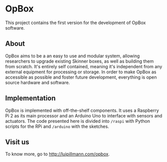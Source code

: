# OpBox
This project contains the first version for the development of OpBox software.

## About
OpBox aims to be a an easy to use and modular system, allowing researchers to upgrade existing Skinner boxes, as well as building them from scratch. It's entirely self contained, meaning it's independent from any external equipment for processing or storage. In order to make OpBox as accessible as possible and foster future development, everything is open source hardware and software.

## Implementation
OpBox is implemented with off-the-shelf components. It uses a Raspberry Pi 2 as its main processor and an Arduino Uno to interface with sensors and actuators. The code presented here is divided into `/raspi` with Python scripts for the RPi and `/arduino` with the sketches.

## Visit us
To know more, go to http://luipillmann.com/opbox.